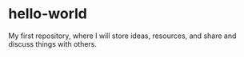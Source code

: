 # hello-world
My first repository, where I will store ideas, resources, and share and discuss things with others. 
